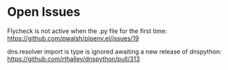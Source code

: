 # Open Issues

Flycheck is not active when the .py file for the first time:
https://github.com/pwalsh/pipenv.el/issues/19

dns.resolver import is type is ignored awaiting a new release of dnspython:
https://github.com/rthalley/dnspython/pull/313

